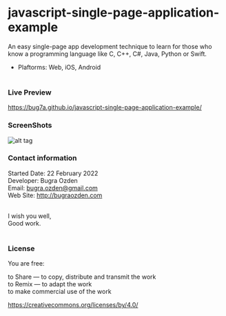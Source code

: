 # javascript-single-page-application-example
An easy single-page app development technique to learn for those who know a programming language like C, C++, C#, Java, Python or Swift.

- Plaftorms: Web, iOS, Android<br><br>

### Live Preview

https://bug7a.github.io/javascript-single-page-application-example/

### ScreenShots

![alt tag](https://bug7a.github.io/cordova-mobile-app-ui-template/a.png)

### Contact information

Started Date: 22 February 2022<br>
Developer: Bugra Ozden<br>
Email: bugra.ozden@gmail.com<br>
Web Site: http://bugraozden.com<br><br>

I wish you well,<br />
Good work.<br /><br />

### License

You are free:<br />

to Share — to copy, distribute and transmit the work<br />
to Remix — to adapt the work<br />
to make commercial use of the work<br />

<https://creativecommons.org/licenses/by/4.0/><br /><br />
